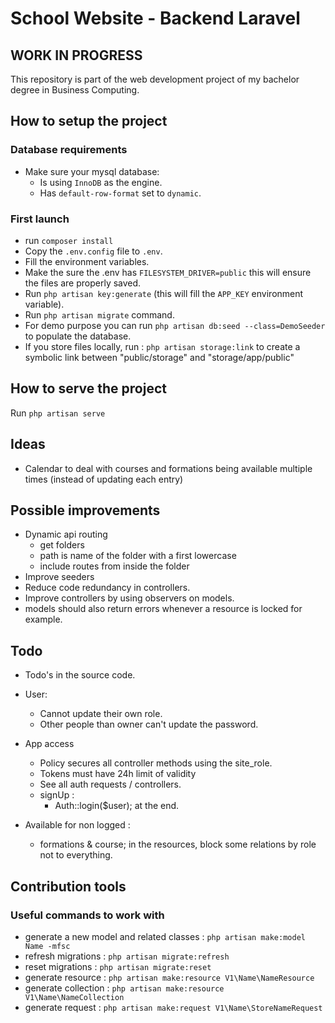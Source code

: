 # School Website - Backend Laravel

## WORK IN PROGRESS

This repository is part of the web development project of my bachelor degree in Business Computing.

## How to setup the project
### Database requirements
- Make sure your mysql database:
    - Is using `InnoDB` as the engine.
    - Has `default-row-format` set to `dynamic`.

### First launch
- run `composer install`
- Copy the `.env.config` file to `.env`.
- Fill the environment variables.
- Make the sure the .env has `FILESYSTEM_DRIVER=public` this will ensure the files are properly saved.
- Run `php artisan key:generate` (this will fill the `APP_KEY` environment variable).
- Run `php artisan migrate` command.
- For demo purpose you can run `php artisan db:seed --class=DemoSeeder` to populate the database.
- If you store files locally, run : `php artisan storage:link` to create a symbolic link between "public/storage" and "storage/app/public"

## How to serve the project
Run `php artisan serve`

## Ideas
- Calendar to deal with courses and formations being available multiple times (instead of updating each entry)

## Possible improvements
- Dynamic api routing
  - get folders
  - path is name of the folder with a first lowercase
  - include routes from inside the folder
- Improve seeders
- Reduce code redundancy in controllers.
- Improve controllers by using observers on models.
- models should also return errors whenever a resource is locked for example.

## Todo
- Todo's in the source code.
- User: 
  - Cannot update their own role.
  - Other people than owner can't update the password.

- App access
  - Policy secures all controller methods using the site_role.
  - Tokens must have 24h limit of validity
  - See all auth requests / controllers.
  - signUp :
      - Auth::login($user); at the end.
  
- Available for non logged :
  - formations & course; in the resources, block some relations by role not to everything.

## Contribution tools
### Useful commands to work with
- generate a new model and related classes : `php artisan make:model Name -mfsc`
- refresh migrations : `php artisan migrate:refresh`
- reset migrations : `php artisan migrate:reset`
- generate resource : `php artisan make:resource V1\Name\NameResource`
- generate collection : `php artisan make:resource V1\Name\NameCollection`
- generate request : `php artisan make:request V1\Name\StoreNameRequest`

